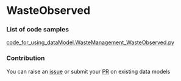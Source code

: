 # WasteObserved

### List of code samples 

<!-- 50-List of code -->

<!-- [code entry](link) -->
[code_for_using_dataModel.WasteManagement_WasteObserved.py](https://github.com/smart-data-models/dataModel.WasteManagement/blob/master/WasteObserved/code/code_for_using_dataModel.WasteManagement_WasteObserved.py)


<!-- /50-List of code -->

### Contribution
You can raise an [issue](https://github.com/smart-data-models/dataModel.WasteManagement/issues) or submit your [PR](https://github.com/smart-data-models/dataModel.WasteManagement/pulls) on existing data models
